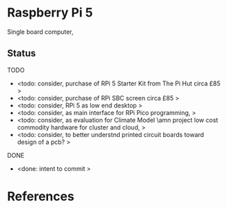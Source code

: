 # Raspberry Pi 5

Single board computer, 

## Status

TODO
* <todo: consider, purchase of RPi 5 Starter Kit from The Pi Hut circa £85 >
* <todo: consider, purchase of RPi SBC screen circa £85 >
* <todo: consider, RPi 5 as low end desktop >
* <todo: consider, as main interface for RPi Pico programming, >
* <todo: consider, as evaluation for Climate Model \amn project low cost commodity hardware for cluster and cloud, >
* <todo: consider, to better understnd printed circuit boards toward design of a pcb? >

DONE
* <done: intent to commit >

# References

